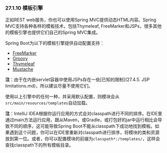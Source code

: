 ### 27.1.10 模板引擎

正如REST web服务，你也可以使用Spring MVC提供动态HTML内容。Spring MVC支持各种各样的模板技术，包括Thymeleaf, FreeMarker和JSPs，很多其他的模板引擎也提供它们自己的Spring MVC集成。

Spring Boot为以下的模板引擎提供自动配置支持：

* [FreeMarker](http://freemarker.org/docs/)
* [Groovy](http://beta.groovy-lang.org/docs/groovy-2.3.0/html/documentation/markup-template-engine.html)
* [Thymeleaf](http://www.thymeleaf.org/)
* [Mustache](http://mustache.github.io/)

**注**：由于在内嵌servlet容器中使用JSPs存在一些[已知的限制](27.4.5. JSP limitations.md)，所以建议尽量不使用它们。

使用以上引擎中的任何一种，并采用默认配置，则模块会从`src/main/resources/templates`自动加载。

**注**：IntelliJ IDEA根据你运行应用的方式会对classpath进行不同的排序。在IDE里通过main方法运行应用，跟从Maven，或Gradle，或打包好的jar中运行相比会导致不同的顺序，这可能导致Spring Boot不能从classpath下成功地找到模板。如果遇到这个问题，你可以在IDE里重新对classpath进行排序，将模块的类和资源放到第一位。或者，你可以配置模块的前缀为`classpath*:/templates/`，这样会查找classpath下的所有模板目录。
